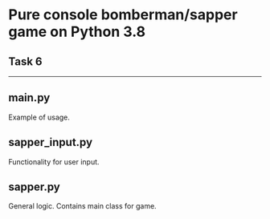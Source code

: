 # Pure console bomberman/sapper game on Python 3.8

## Task 6
___

## main.py
Example of usage.

## sapper_input.py
Functionality for user input.

## sapper.py
General logic. Contains main class for game.

